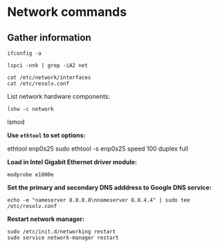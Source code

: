 # Network commands

## Gather information

~~~~
ifconfig -a
~~~~

~~~~
lspci -nnk | grep -iA2 net
~~~~

~~~~
cat /etc/network/interfaces
cat /etc/resolv.conf
~~~~

List network hardware components:

~~~~
lshw -c network
~~~~

lsmod

**Use `ethtool` to set options:**

ethtool enp0s25
sudo ethtool -s enp0s25 speed 100 duplex full


**Load in Intel Gigabit Ethernet driver module:**

~~~~
modprobe e1000e
~~~~

**Set the primary and secondary DNS adddress to Google DNS service:**

~~~~
echo -e "nameserver 8.8.8.8\nnameserver 8.8.4.4" | sudo tee /etc/resolv.conf
~~~~

**Restart network manager:**

~~~~
sudo /etc/init.d/networking restart
sudo service network-manager restart
~~~~
